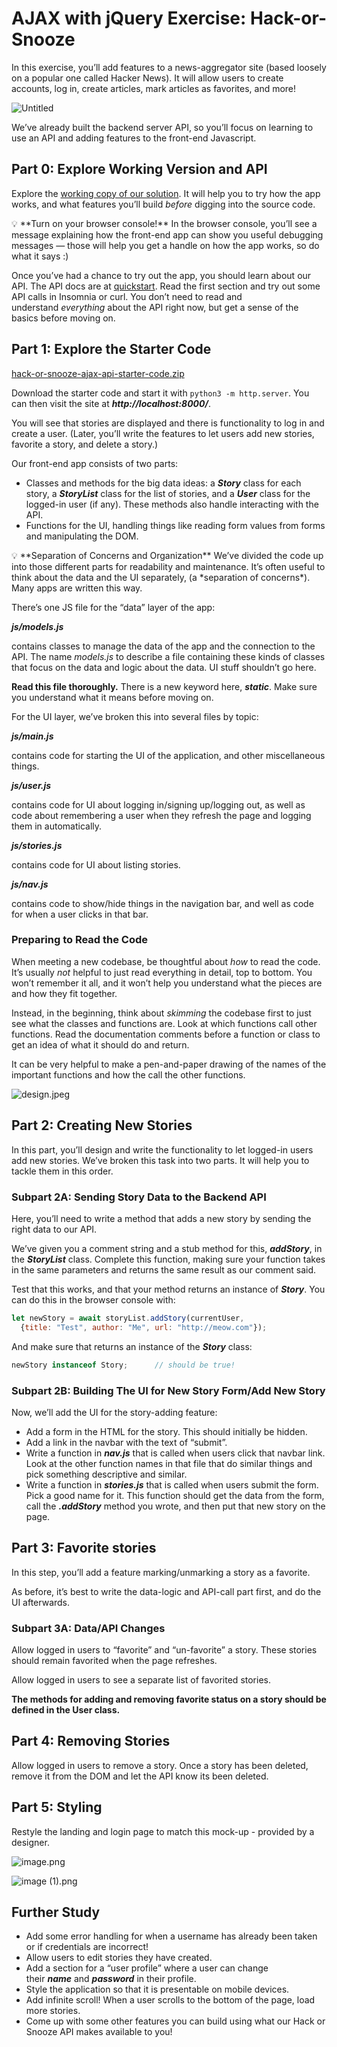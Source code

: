 # **AJAX with jQuery Exercise: Hack-or-Snooze**

In this exercise, you’ll add features to a news-aggregator site (based loosely on a popular one called Hacker News). It will allow users to create accounts, log in, create articles, mark articles as favorites, and more!

![Untitled](https://s3-us-west-2.amazonaws.com/secure.notion-static.com/e0c44fe7-34d3-446f-b101-56a2acfff9b2/Untitled.png)

We’ve already built the backend server API, so you’ll focus on learning to use an API and adding features to the front-end Javascript.

## **Part 0: Explore Working Version and API**

Explore the [working copy of our solution](https://hack-or-snooze-springboard.netlify.app/). It will help you to try how the app works, and what features you’ll build *before* digging into the source code.

<aside>
💡 **Turn on your browser console!**
In the browser console, you’ll see a message explaining how the front-end app can show you useful debugging messages — those will help you get a handle on how the app works, so do what it says :)

</aside>

Once you’ve had a chance to try out the app, you should learn about our API. The API docs are at [quickstart](https://hackorsnoozev3.docs.apiary.io/#). Read the first section and try out some API calls in Insomnia or curl. You don’t need to read and understand *everything* about the API right now, but get a sense of the basics before moving on.

## **Part 1: Explore the Starter Code**

[hack-or-snooze-ajax-api-starter-code.zip](https://s3-us-west-2.amazonaws.com/secure.notion-static.com/72086014-12de-4a03-8ecc-4486f6b173df/hack-or-snooze-ajax-api-starter-code.zip)

Download the starter code and start it with `python3 -m http.server`. You can then visit the site at ***http://localhost:8000/***.

You will see that stories are displayed and there is functionality to log in and create a user. (Later, you’ll write the features to let users add new stories, favorite a story, and delete a story.)

Our front-end app consists of two parts:

- Classes and methods for the big data ideas: a ***Story*** class for each story, a ***StoryList*** class for the list of stories, and a ***User*** class for the logged-in user (if any). These methods also handle interacting with the API.
- Functions for the UI, handling things like reading form values from forms and manipulating the DOM.

<aside>
💡 **Separation of Concerns and Organization**
We’ve divided the code up into those different parts for readability and maintenance. It’s often useful to think about the data and the UI separately, (a *separation of concerns*). Many apps are written this way.

</aside>

There’s one JS file for the “data” layer of the app:

***js/models.js***

contains classes to manage the data of the app and the connection to the API. The name *models.js* to describe a file containing these kinds of classes that focus on the data and logic about the data. UI stuff shouldn’t go here.

**Read this file thoroughly.** There is a new keyword here, ***static***. Make sure you understand what it means before moving on.

For the UI layer, we’ve broken this into several files by topic:

***js/main.js***

contains code for starting the UI of the application, and other miscellaneous things.

***js/user.js***

contains code for UI about logging in/signing up/logging out, as well as code about remembering a user when they refresh the page and logging them in automatically.

***js/stories.js***

contains code for UI about listing stories.

***js/nav.js***

contains code to show/hide things in the navigation bar, and well as code for when a user clicks in that bar.

### **Preparing to Read the Code**

When meeting a new codebase, be thoughtful about *how* to read the code. It’s usually *not* helpful to just read everything in detail, top to bottom. You won’t remember it all, and it won’t help you understand what the pieces are and how they fit together.

Instead, in the beginning, think about *skimming* the codebase first to just see what the classes and functions are. Look at which functions call other functions. Read the documentation comments before a function or class to get an idea of what it should do and return.

It can be very helpful to make a pen-and-paper drawing of the names of the important functions and how the call the other functions.

![design.jpeg](https://s3-us-west-2.amazonaws.com/secure.notion-static.com/3e3746d2-f528-4adf-b0b3-85a4a9e0b406/design.jpeg)

## **Part 2: Creating New Stories**

In this part, you’ll design and write the functionality to let logged-in users add new stories. We’ve broken this task into two parts. It will help you to tackle them in this order.

### **Subpart 2A: Sending Story Data to the Backend API**

Here, you’ll need to write a method that adds a new story by sending the right data to our API.

We’ve given you a comment string and a stub method for this, ***addStory***, in the ***StoryList*** class. Complete this function, making sure your function takes in the same parameters and returns the same result as our comment said.

Test that this works, and that your method returns an instance of ***Story***. You can do this in the browser console with:

```jsx
let newStory = await storyList.addStory(currentUser,
  {title: "Test", author: "Me", url: "http://meow.com"});
```

And make sure that returns an instance of the ***Story*** class:

```jsx
newStory instanceof Story;      // should be true!
```

### **Subpart 2B: Building The UI for New Story Form/Add New Story**

Now, we’ll add the UI for the story-adding feature:

- Add a form in the HTML for the story. This should initially be hidden.
- Add a link in the navbar with the text of “submit”.
- Write a function in ***nav.js*** that is called when users click that navbar link. Look at the other function names in that file that do similar things and pick something descriptive and similar.
- Write a function in ***stories.js*** that is called when users submit the form. Pick a good name for it. This function should get the data from the form, call the ***.addStory*** method you wrote, and then put that new story on the page.

## **Part 3: Favorite stories**

In this step, you’ll add a feature marking/unmarking a story as a favorite.

As before, it’s best to write the data-logic and API-call part first, and do the UI afterwards.

### **Subpart 3A: Data/API Changes**

Allow logged in users to “favorite” and “un-favorite” a story. These stories should remain favorited when the page refreshes.

Allow logged in users to see a separate list of favorited stories.

**The methods for adding and removing favorite status on a story should be defined in the User class.**

## **Part 4: Removing Stories**

Allow logged in users to remove a story. Once a story has been deleted, remove it from the DOM and let the API know its been deleted.

## Part 5: Styling

Restyle the landing and login page to match this mock-up - provided by a designer.

![image.png](https://s3-us-west-2.amazonaws.com/secure.notion-static.com/07b1b5df-84e0-4d03-bd13-980dc75f6442/image.png)

![image (1).png](https://s3-us-west-2.amazonaws.com/secure.notion-static.com/9de5cd0c-e87f-4b80-8918-a048aed98a62/image_(1).png)

## **Further Study**

- Add some error handling for when a username has already been taken or if credentials are incorrect!
- Allow users to edit stories they have created.
- Add a section for a “user profile” where a user can change their ***name*** and ***password*** in their profile.
- Style the application so that it is presentable on mobile devices.
- Add infinite scroll! When a user scrolls to the bottom of the page, load more stories.
- Come up with some other features you can build using what our Hack or Snooze API makes available to you!
